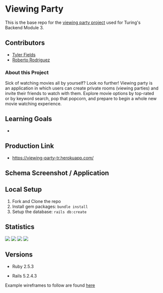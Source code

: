 # Viewing Party

This is the base repo for the [viewing party project](https://backend.turing.io/module3/projects/viewing_party) used for Turing's Backend Module 3.

## Contributors

 - [Tyler Fields](https://github.com/fieldstyler) <br>
 - [Roberto Rodriguez](https://github.com/robertorodriguez12)

### About this Project

Sick of watching movies all by yourself? Look no further! Viewing party is an application in which users can create private rooms (viewing parties) and invite their friends to watch with them. Explore movie options by top-rated or by keyword search, pop that popcorn, and prepare to begin a whole new movie watching experience.

## Learning Goals

 - 

## Production Link

 - https://viewing-party-tr.herokuapp.com/

## Schema Screenshot / Application

## Local Setup

1. Fork and Clone the repo
2. Install gem packages: `bundle install`
3. Setup the database: `rails db:create`

## Statistics
   ![](https://img.shields.io/badge/Rails-5.2.4-informational?style=flat&logo=<LOGO_NAME>&logoColor=white&color=2bbc8a)    ![](https://img.shields.io/badge/Code-HTML-informational?style=flat&logo=<LOGO_NAME>&logoColor=white&color=2bbc8a) ![](https://img.shields.io/badge/Code-CSS-informational?style=flat&logo=<LOGO_NAME>&logoColor=white&color=2bbc8a) ![](https://img.shields.io/badge/Ruby-2.5.3-orange)

## Versions

- Ruby 2.5.3

- Rails 5.2.4.3

Example wireframes to follow are found [here](https://backend.turing.io/module3/projects/viewing_party/wireframes)
